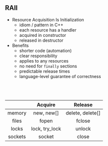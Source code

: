 ## RAII

<div class="multicolumn">
<div class="col">

* <!-- .element: class="fragment fade-in" --> Resource Acquisition Is Initialization
  * <!-- .element: class="fragment fade-in" --> idiom / pattern in C++
  * <!-- .element: class="fragment fade-in" --> each resource has a handler
  * <!-- .element: class="fragment fade-in" --> acquired in constructor
  * <!-- .element: class="fragment fade-in" --> released in destructor
* <!-- .element: class="fragment fade-in" --> Benefits
  * <!-- .element: class="fragment fade-in" --> shorter code (automation)
  * <!-- .element: class="fragment fade-in" --> clear responsibility
  * <!-- .element: class="fragment fade-in" --> applies to any resources
  * <!-- .element: class="fragment fade-in" --> no need for <code>finally</code> sections
  * <!-- .element: class="fragment fade-in" --> predictable release times
  * <!-- .element: class="fragment fade-in" --> language-level guarantee of correctness

</div>
<div class="col" style="font-size: 70%;margin-top: 70px;">

|             | Acquire       | Release          |
|:-----------:|:-------------:|:----------------:|
| memory      | new, new[]    | delete, delete[] |
| files       | fopen         | fclose           |
| locks       | lock, try_lock| unlock           |
| sockets     | socket        | close            |

</div>
<!-- .element: class="fragment fade-in" -->
